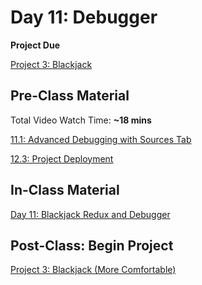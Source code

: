# Day 11: Debugger

**Project Due**

[Project 3: Blackjack](../../projects/project-3-blackjack.md)

## Pre-Class Material

Total Video Watch Time: **~18 mins**

[11.1: Advanced Debugging with Sources Tab](../../11-advanced-debugging/11.1-advanced-debugging-with-sources-tab.md)

[12.3: Project Deployment](../../12-next-steps/12.3-deployment.md)

## In-Class Material

[Day 11: Blackjack Redux and Debugger](../../in-class-exercises/day-11-blackjack-redux-debugger.md)

## Post-Class: Begin Project

[Project 3: Blackjack \(More Comfortable\)](../../projects/project-3-blackjack.md#more-comfortable)

